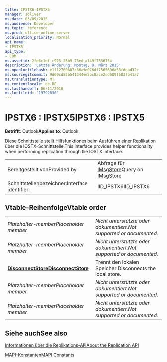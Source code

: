 ```yaml
---
title: IPSTX6 IPSTX5
manager: soliver
ms.date: 03/09/2015
ms.audience: Developer
ms.topic: reference
ms.prod: office-online-server
localization_priority: Normal
api_name:
- IPSTX5
api_type:
- COM
ms.assetid: 2fe6c1ef-c923-23b9-73ed-a149f7336754
description: 'Letzte Änderung: Montag, 9. März 2015'
ms.openlocfilehash: e1f12760607c86a9e076df7565696a58fdead32c
ms.sourcegitcommit: 9d60cd82b5413446e5bc8ace2cd689f683fb41a7
ms.translationtype: MT
ms.contentlocale: de-DE
ms.lasthandoff: 06/11/2018
ms.locfileid: "19792830"
---
```

# <a name="ipstx6--ipstx5"></a><span data-ttu-id="f8a90-103">IPSTX6 : IPSTX5</span><span class="sxs-lookup"><span data-stu-id="f8a90-103">IPSTX6 : IPSTX5</span></span>

  
  
<span data-ttu-id="f8a90-104">**Betrifft**: Outlook</span><span class="sxs-lookup"><span data-stu-id="f8a90-104">**Applies to**: Outlook</span></span> 
  
<span data-ttu-id="f8a90-105">Diese Schnittstelle stellt Hilfsfunktionen beim Ausführen einer Replikation über die IOSTX-Schnittstelle.</span><span class="sxs-lookup"><span data-stu-id="f8a90-105">This interface provides helper functionality when performing replication through the IOSTX interface.</span></span>
  
|||
|:-----|:-----|
|<span data-ttu-id="f8a90-106">Bereitgestellt von</span><span class="sxs-lookup"><span data-stu-id="f8a90-106">Provided by</span></span>  <br/> |<span data-ttu-id="f8a90-107">Abfrage für [IMsgStore](imsgstoreimapiprop.md)</span><span class="sxs-lookup"><span data-stu-id="f8a90-107">Query on [IMsgStore](imsgstoreimapiprop.md)</span></span> <br/> |
|<span data-ttu-id="f8a90-108">Schnittstellenbezeichner:</span><span class="sxs-lookup"><span data-stu-id="f8a90-108">Interface identifier:</span></span>  <br/> |<span data-ttu-id="f8a90-109">IID_IPSTX6</span><span class="sxs-lookup"><span data-stu-id="f8a90-109">IID_IPSTX6</span></span>  <br/> |
   
## <a name="vtable-order"></a><span data-ttu-id="f8a90-110">Vtable-Reihenfolge</span><span class="sxs-lookup"><span data-stu-id="f8a90-110">Vtable order</span></span>

|||
|:-----|:-----|
| <span data-ttu-id="f8a90-111">*Platzhalter-member*</span><span class="sxs-lookup"><span data-stu-id="f8a90-111">*Placeholder member*</span></span>  <br/> | <span data-ttu-id="f8a90-112">*Nicht unterstützte oder dokumentiert.*</span><span class="sxs-lookup"><span data-stu-id="f8a90-112">*Not supported or documented.*</span></span>  <br/> |
| <span data-ttu-id="f8a90-113">*Platzhalter-member*</span><span class="sxs-lookup"><span data-stu-id="f8a90-113">*Placeholder member*</span></span>  <br/> | <span data-ttu-id="f8a90-114">*Nicht unterstützte oder dokumentiert.*</span><span class="sxs-lookup"><span data-stu-id="f8a90-114">*Not supported or documented.*</span></span>  <br/> |
|<span data-ttu-id="f8a90-115">**[DisconnectStore](ipstx6-disconnectstore.md)**</span><span class="sxs-lookup"><span data-stu-id="f8a90-115">**[DisconnectStore](ipstx6-disconnectstore.md)**</span></span> <br/> |<span data-ttu-id="f8a90-116">Trennt den lokalen Speicher.</span><span class="sxs-lookup"><span data-stu-id="f8a90-116">Disconnects the local store.</span></span>  <br/> |
| <span data-ttu-id="f8a90-117">*Platzhalter-member*</span><span class="sxs-lookup"><span data-stu-id="f8a90-117">*Placeholder member*</span></span>  <br/> | <span data-ttu-id="f8a90-118">*Nicht unterstützte oder dokumentiert.*</span><span class="sxs-lookup"><span data-stu-id="f8a90-118">*Not supported or documented.*</span></span>  <br/> |
| <span data-ttu-id="f8a90-119">*Platzhalter-member*</span><span class="sxs-lookup"><span data-stu-id="f8a90-119">*Placeholder member*</span></span>  <br/> | <span data-ttu-id="f8a90-120">*Nicht unterstützte oder dokumentiert.*</span><span class="sxs-lookup"><span data-stu-id="f8a90-120">*Not supported or documented.*</span></span>  <br/> |
   
## <a name="see-also"></a><span data-ttu-id="f8a90-121">Siehe auch</span><span class="sxs-lookup"><span data-stu-id="f8a90-121">See also</span></span>



[<span data-ttu-id="f8a90-122">Informationen über die Replikations-API</span><span class="sxs-lookup"><span data-stu-id="f8a90-122">About the Replication API</span></span>](about-the-replication-api.md)
  
[<span data-ttu-id="f8a90-123">MAPI-Konstanten</span><span class="sxs-lookup"><span data-stu-id="f8a90-123">MAPI Constants</span></span>](mapi-constants.md)

